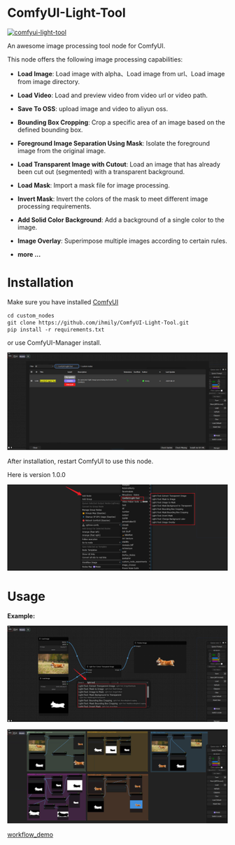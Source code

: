 # ComfyUI-Light-Tool
[![comfyui-light-tool](https://img.shields.io/badge/comfyui-light-tool)](https://registry.comfy.org/nodes/comfyui-light-tool)

An awesome  image processing tool  node for ComfyUI. 

This node offers the following image processing capabilities:

- **Load Image**: Load image with alpha、Load image from url、Load image from image directory.
- **Load Video**: Load and preview video from video url or video path.
- **Save To OSS**: upload image and video to aliyun oss.
- **Bounding Box Cropping**: Crop a specific area of an image based on the defined bounding box.

- **Foreground Image Separation Using Mask**: Isolate the foreground image from the original image.
- **Load Transparent Image with Cutout**: Load an image that has already been cut out (segmented) with a transparent background.
- **Load Mask**: Import a mask file for image processing.
- **Invert Mask**: Invert the colors of the mask to meet different image processing requirements.
- **Add Solid Color Background**: Add a background of a single color to the image.
- **Image Overlay**: Superimpose multiple images according to certain rules.
- **more ...**



# Installation

Make sure you have installed [ComfyUI](https://github.com/comfyanonymous/ComfyUI)

```
cd custom_nodes
git clone https://github.com/ihmily/ComfyUI-Light-Tool.git
pip install -r requirements.txt
```

or use ComfyUI-Manager install.

![example_1.jpg](./demo/images/example_1.jpg)

After installation, restart ComfyUI to use this node. 

Here is version 1.0.0

![example_2.png](./demo/images/example_2.png)



# Usage

**Example:**

![example_3.jpg](./demo/images/example_3.jpg)

![example_4.jpg](./demo/images/example_4.jpg)

[workflow_demo](./demo/workflow_demo.json)
